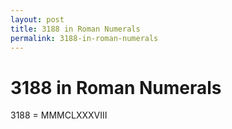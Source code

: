 ```yaml
---
layout: post
title: 3188 in Roman Numerals
permalink: 3188-in-roman-numerals
---
```


# 3188 in Roman Numerals

3188 = MMMCLXXXVIII
